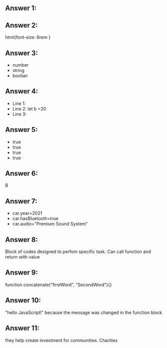 ## Answer 1:
<div class="header" id="firstFlex"> </div>

## Answer 2:
html{font-size: 6rem }
## Answer 3:
* number
* string
* boolian
## Answer 4:
- Line 1:
- Line 2: let b =20
- Line 3:
## Answer 5:
* true
* true
* true
* true
## Answer 6:
B
## Answer 7:
* car.year=2021
* car.hasBluetooth=true
* car.audio="Premium Sound System"
## Answer 8:
Block of codes designed to perfom specific task.
Can call function and return with value
## Answer 9:
function concatenate("firstWord", "SecondWord"){}
## Answer 10:
"hello JavaScript!"
because the message was changed in the function block
## Answer 11:
they help create investment for communities. Charities